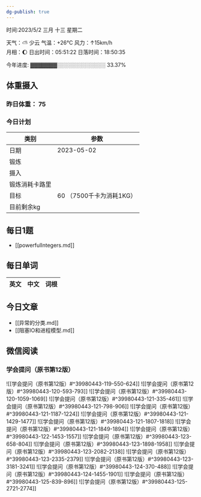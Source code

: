 ```yaml
---
dg-publish: true
---
```



时间:2023/5/2 三月 十三 星期二

天气：⛅️  少云 气温：+26°C 风力：↑15km/h  
月相：🌔 日出时间：05:51:22 日落时间：18:50:35

今年进度: ▓▓▓▓▓▓▓░░░░░░░░░░░░░ 33.37%

## 体重摄入

### 昨日体重： 75
### 今日计划
| 类别           | 参数                    |
| -------------- | ----------------------- |
| 日期           | 2023-05-02               |
| 锻炼           |               |
| 摄入           |  |
| 锻炼消耗卡路里 | |
| 目标           | 60      （7500千卡为消耗1KG）                |
| 目前剩余kg               |                          |



## 每日1题

- [[powerfulIntegers.md]]


## 每日单词

| 英文       | 中文       |词根|
| ---------- | ---------- | ---|


## 今日文章

- [[异常的分类.md]] 
- [[阻塞IO和进程模型.md]]


## 微信阅读

<!-- start of weread -->

### 学会提问（原书第12版）
![[学会提问（原书第12版）#^39980443-119-550-624]]
![[学会提问（原书第12版）#^39980443-120-593-793]]
![[学会提问（原书第12版）#^39980443-120-1059-1069]]
![[学会提问（原书第12版）#^39980443-121-335-461]]
![[学会提问（原书第12版）#^39980443-121-798-906]]
![[学会提问（原书第12版）#^39980443-121-1187-1224]]
![[学会提问（原书第12版）#^39980443-121-1429-1477]]
![[学会提问（原书第12版）#^39980443-121-1807-1818]]
![[学会提问（原书第12版）#^39980443-121-1849-1894]]
![[学会提问（原书第12版）#^39980443-122-1453-1557]]
![[学会提问（原书第12版）#^39980443-123-658-804]]
![[学会提问（原书第12版）#^39980443-123-1898-1958]]
![[学会提问（原书第12版）#^39980443-123-2082-2138]]
![[学会提问（原书第12版）#^39980443-123-2335-2379]]
![[学会提问（原书第12版）#^39980443-123-3181-3241]]
![[学会提问（原书第12版）#^39980443-124-370-488]]
![[学会提问（原书第12版）#^39980443-124-1455-1901]]
![[学会提问（原书第12版）#^39980443-125-839-896]]
![[学会提问（原书第12版）#^39980443-125-2721-2774]]

<!-- end of weread -->

